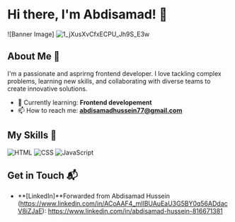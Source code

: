 

# Hi there, I'm Abdisamad! 👋

![Banner Image] ![1_jXusXvCfxECPU_Jh9S_E3w](https://github.com/user-attachments/assets/695393ca-cb66-4f5d-9023-c23daf51c3c5)


## About Me 🚀

I'm a passionate and asprirng frontend developer. I love tackling complex problems, learning new skills, and collaborating with diverse teams to create innovative solutions.

- 🌱 Currently learning: **Frontend developement**
- 📫 How to reach me: **abdisamadhussein77@gmail.com**

## My Skills 🧠

![HTML](https://img.shields.io/badge/-HTML-E34F26?style=flat-square&logo=html5&logoColor=white)
![CSS](https://img.shields.io/badge/-CSS-1572B6?style=flat-square&logo=css3&logoColor=white)
![JavaScript](https://img.shields.io/badge/-JavaScript-F7DF1E?style=flat-square&logo=javascript&logoColor=black)

## Get in Touch 📬

- **[LinkedIn]**Forwarded from Abdisamad Hussein (https://www.linkedin.com/in/ACoAAF4_mlIBUAuEaU3G5BY0q56ADdacV8iZJaE):
https://www.linkedin.com/in/abdisamad-hussein-816671381
